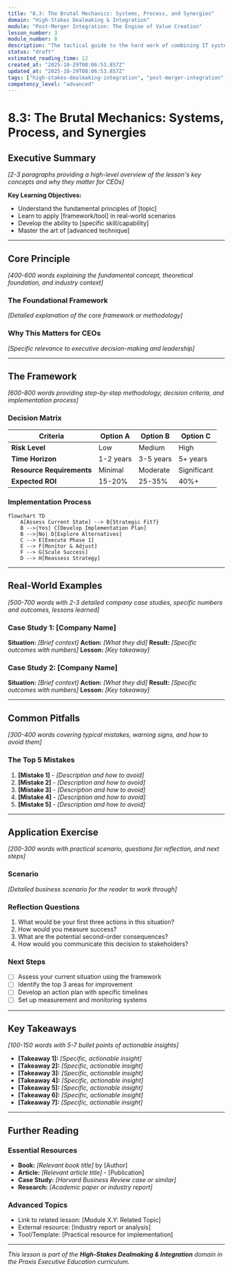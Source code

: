 ```yaml
---
title: "8.3: The Brutal Mechanics: Systems, Process, and Synergies"
domain: "High-Stakes Dealmaking & Integration"
module: "Post-Merger Integration: The Engine of Value Creation"
lesson_number: 3
module_number: 8
description: "The tactical guide to the hard work of combining IT systems, financial reporting, HR policies, and actually capturing the cost synergies promised to investors."
status: "draft"
estimated_reading_time: 12
created_at: "2025-10-29T08:06:53.857Z"
updated_at: "2025-10-29T08:06:53.857Z"
tags: ["high-stakes-dealmaking-integration", "post-merger-integration", "executive-education"]
competency_level: "advanced"
---
```


# 8.3: The Brutal Mechanics: Systems, Process, and Synergies

## Executive Summary

*[2-3 paragraphs providing a high-level overview of the lesson's key concepts and why they matter for CEOs]*

**Key Learning Objectives:**
- Understand the fundamental principles of [topic]
- Learn to apply [framework/tool] in real-world scenarios
- Develop the ability to [specific skill/capability]
- Master the art of [advanced technique]

---

## Core Principle

*[400-600 words explaining the fundamental concept, theoretical foundation, and industry context]*

### The Foundational Framework

*[Detailed explanation of the core framework or methodology]*

### Why This Matters for CEOs

*[Specific relevance to executive decision-making and leadership]*

---

## The Framework

*[600-800 words providing step-by-step methodology, decision criteria, and implementation process]*

### Decision Matrix

| Criteria | Option A | Option B | Option C |
|----------|----------|----------|----------|
| **Risk Level** | Low | Medium | High |
| **Time Horizon** | 1-2 years | 3-5 years | 5+ years |
| **Resource Requirements** | Minimal | Moderate | Significant |
| **Expected ROI** | 15-20% | 25-35% | 40%+ |

### Implementation Process

```mermaid
flowchart TD
    A[Assess Current State] --> B{Strategic Fit?}
    B -->|Yes| C[Develop Implementation Plan]
    B -->|No| D[Explore Alternatives]
    C --> E[Execute Phase 1]
    E --> F[Monitor & Adjust]
    F --> G[Scale Success]
    D --> H[Reassess Strategy]
```

---

## Real-World Examples

*[500-700 words with 2-3 detailed company case studies, specific numbers and outcomes, lessons learned]*

### Case Study 1: [Company Name]
**Situation:** *[Brief context]*
**Action:** *[What they did]*
**Result:** *[Specific outcomes with numbers]*
**Lesson:** *[Key takeaway]*

### Case Study 2: [Company Name]
**Situation:** *[Brief context]*
**Action:** *[What they did]*
**Result:** *[Specific outcomes with numbers]*
**Lesson:** *[Key takeaway]*

---

## Common Pitfalls

*[300-400 words covering typical mistakes, warning signs, and how to avoid them]*

### The Top 5 Mistakes

1. **[Mistake 1]** - *[Description and how to avoid]*
2. **[Mistake 2]** - *[Description and how to avoid]*
3. **[Mistake 3]** - *[Description and how to avoid]*
4. **[Mistake 4]** - *[Description and how to avoid]*
5. **[Mistake 5]** - *[Description and how to avoid]*

---

## Application Exercise

*[200-300 words with practical scenario, questions for reflection, and next steps]*

### Scenario
*[Detailed business scenario for the reader to work through]*

### Reflection Questions
1. What would be your first three actions in this situation?
2. How would you measure success?
3. What are the potential second-order consequences?
4. How would you communicate this decision to stakeholders?

### Next Steps
- [ ] Assess your current situation using the framework
- [ ] Identify the top 3 areas for improvement
- [ ] Develop an action plan with specific timelines
- [ ] Set up measurement and monitoring systems

---

## Key Takeaways

*[100-150 words with 5-7 bullet points of actionable insights]*

- **[Takeaway 1]:** *[Specific, actionable insight]*
- **[Takeaway 2]:** *[Specific, actionable insight]*
- **[Takeaway 3]:** *[Specific, actionable insight]*
- **[Takeaway 4]:** *[Specific, actionable insight]*
- **[Takeaway 5]:** *[Specific, actionable insight]*
- **[Takeaway 6]:** *[Specific, actionable insight]*
- **[Takeaway 7]:** *[Specific, actionable insight]*

---

## Further Reading

### Essential Resources
- **Book:** *[Relevant book title]* by [Author]
- **Article:** *[Relevant article title]* - [Publication]
- **Case Study:** *[Harvard Business Review case or similar]*
- **Research:** *[Academic paper or industry report]*

### Advanced Topics
- Link to related lesson: [Module X.Y: Related Topic]
- External resource: [Industry report or analysis]
- Tool/Template: [Practical resource for implementation]

---

*This lesson is part of the **High-Stakes Dealmaking & Integration** domain in the Praxis Executive Education curriculum.*
